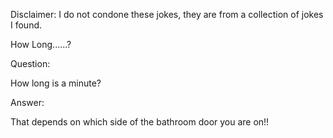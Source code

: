 Disclaimer: I do not condone these jokes, they are from a collection of jokes I found.

How Long......?

Question:

   How long is a minute?




Answer:

   That depends on which side of the                        bathroom door you are on!!

